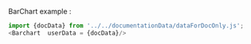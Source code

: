 BarChart example : 
```js
import {docData} from '../../documentationData/dataForDocOnly.js';
<Barchart  userData = {docData}/>
```

